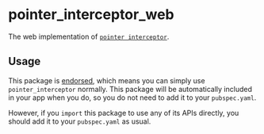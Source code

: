 # pointer\_interceptor\_web

The web implementation of [`pointer interceptor`][1].

## Usage

This package is [endorsed][2], which means you can simply use `pointer_interceptor`
normally. This package will be automatically included in your app when you do,
so you do not need to add it to your `pubspec.yaml`.

However, if you `import` this package to use any of its APIs directly, you
should add it to your `pubspec.yaml` as usual.

[1]: https://pub.dev/packages/pointer_interceptor
[2]: https://flutter.dev/to/endorsed-federated-plugin